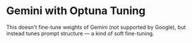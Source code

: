 # Gemini with Optuna Tuning 
This doesn't fine-tune weights of Gemini (not supported by Google), but instead tunes prompt structure — a kind of soft fine-tuning.
